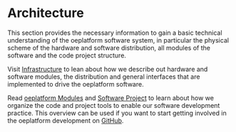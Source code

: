 <!--
SPDX-FileCopyrightText: 2025 Jonas Huber <https://github.com/jh-RLI> © Reiner Lemoine Institut
SPDX-FileCopyrightText: 2025 Jonas Huber <https://github.com/jh-RLI> © Reiner Lemoine Institut

SPDX-License-Identifier: CC0-1.0
-->

# Architecture

This section provides the necessary information to gain a basic technical understanding of the oeplatform software system, in particular the physical scheme of the hardware and software distribution, all modules of the software and the code project structure.

Visit [Infrastructure](./infrastructure.md) to lean about how we describe out hardware and software modules, the distribution and general interfaces that are implemented to drive the oeplatform software.

Read [oeplatform Modules](./modules.md) and [Software Project](./project-structure.md) to learn about how we organize the code and project tools to enable our software development practice. This overview can be used if you want to start getting involved in the oeplatform development on [GitHub](https://github.com/OpenEnergyPlatform/oeplatform).
